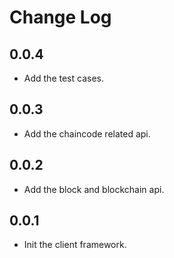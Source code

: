 # Change Log

## 0.0.4
* Add the test cases.

## 0.0.3
* Add the chaincode related api.

## 0.0.2
* Add the block and blockchain api.

## 0.0.1
* Init the client framework.
